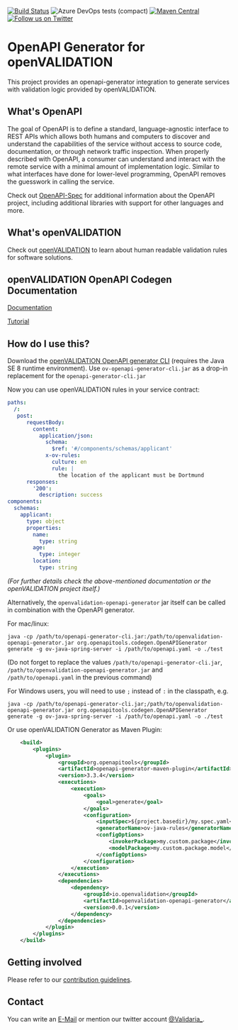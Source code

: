 [![Build Status](https://dev.azure.com/validaria/openvalidation/_apis/build/status/openVALIDATION%20OpenAPI/openVALIDATION%20OpenAPI%20master?branchName=master)](https://dev.azure.com/validaria/openvalidation/_build/latest?definitionId=3&branchName=master)
![Azure DevOps tests (compact)](https://img.shields.io/azure-devops/tests/validaria/openvalidation/3?compact_message)
[![Maven Central](https://img.shields.io/maven-central/v/io.openvalidation/openvalidation-openapi-generator)](https://search.maven.org/search?q=g:io.openvalidation)
[![Follow us on Twitter](https://img.shields.io/twitter/follow/Validaria_?style=social)](https://twitter.com/openVALIDATION)


# OpenAPI Generator for openVALIDATION

This project provides an openapi-generator integration to generate services with validation logic provided by openVALIDATION.

## What's OpenAPI
The goal of OpenAPI is to define a standard, language-agnostic interface to REST APIs which allows both humans and computers to discover and understand the capabilities of the service without access to source code, documentation, or through network traffic inspection.
When properly described with OpenAPI, a consumer can understand and interact with the remote service with a minimal amount of implementation logic.
Similar to what interfaces have done for lower-level programming, OpenAPI removes the guesswork in calling the service.

Check out [OpenAPI-Spec](https://github.com/OAI/OpenAPI-Specification) for additional information about the OpenAPI project, including additional libraries with support for other languages and more. 

## What's openVALIDATION

Check out [openVALIDATION](https://github.com/openvalidation/openvalidation) to learn about human readable validation rules for software solutions.

## openVALIDATION OpenAPI Codegen Documentation

[Documentation](https://docs.openvalidation.io/openapi/openapi-specification)

[Tutorial](https://docs.openvalidation.io/openapi/openapi-tutorial)

## How do I use this?

Download the [openVALIDATION OpenAPI generator CLI](https://downloadarchive.blob.core.windows.net/openvalidation-openapi-generator/ov-openapi-generator-cli.jar) (requires the Java SE 8 runtime environment).
Use `ov-openapi-generator-cli.jar` as a drop-in replacement for the `openapi-generator-cli.jar`

Now you can use openVALIDATION rules in your service contract:
```yaml
paths:
  /: 
   post:
      requestBody:
        content:
          application/json:
            schema:
              $ref: '#/components/schemas/applicant'
            x-ov-rules:
              culture: en
              rule: |
                the location of the applicant must be Dortmund
      responses:
        '200':
          description: success
components:
  schemas:
    applicant:
      type: object
      properties:
        name:
          type: string
        age:
          type: integer
        location:
          type: string
```
*(For further details check the above-mentioned documentation or the openVALIDATION project itself.)*

Alternatively, the `openvalidation-openapi-generator` jar itself can be called in combination with the OpenAPI generator.

For mac/linux:
```
java -cp /path/to/openapi-generator-cli.jar:/path/to/openvalidation-openapi-generator.jar org.openapitools.codegen.OpenAPIGenerator generate -g ov-java-spring-server -i /path/to/openapi.yaml -o ./test
```
(Do not forget to replace the values `/path/to/openapi-generator-cli.jar`, `/path/to/openvalidation-openapi-generator.jar` and `/path/to/openapi.yaml` in the previous command)

For Windows users, you will need to use `;` instead of `:` in the classpath, e.g.
```
java -cp /path/to/openapi-generator-cli.jar;/path/to/openvalidation-openapi-generator.jar org.openapitools.codegen.OpenAPIGenerator generate -g ov-java-spring-server -i /path/to/openapi.yaml -o ./test
```

Or use openVALIDATION Generator as Maven Plugin:
```xml
    <build>
        <plugins>
            <plugin>
                <groupId>org.openapitools</groupId>
                <artifactId>openapi-generator-maven-plugin</artifactId>
                <version>3.3.4</version>
                <executions>
                    <execution>
                        <goals>
                            <goal>generate</goal>
                        </goals>
                        <configuration>
                            <inputSpec>${project.basedir}/my.spec.yaml</inputSpec>
                            <generatorName>ov-java-rules</generatorName> <!- rules only generation -->
                            <configOptions>
                                <invokerPackage>my.custom.package</invokerPackage>
                                <modelPackage>my.custom.package.model</modelPackage>
                            </configOptions>
                        </configuration>
                    </execution>
                </executions>
                <dependencies>
                    <dependency>
                        <groupId>io.openvalidation</groupId>
                        <artifactId>openvalidation-openapi-generator</artifactId>
                        <version>0.0.1</version>
                    </dependency>
                </dependencies>
            </plugin>
        </plugins>
    </build>
```


## Getting involved

Please refer to our [contribution guidelines](CONTRIBUTING.md).

## Contact

You can write an [E-Mail](mailto:validaria@openvalidation.io) or mention our twitter account [@Validaria_](https://twitter.com/validaria_).
